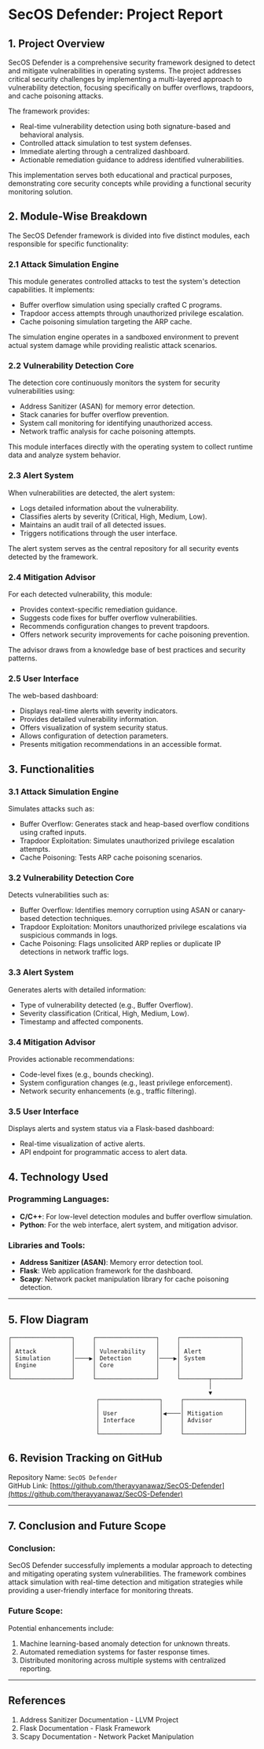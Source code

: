 # SecOS Defender: Project Report

## 1. Project Overview

SecOS Defender is a comprehensive security framework designed to detect and mitigate vulnerabilities in operating systems. The project addresses critical security challenges by implementing a multi-layered approach to vulnerability detection, focusing specifically on buffer overflows, trapdoors, and cache poisoning attacks.

The framework provides:
- Real-time vulnerability detection using both signature-based and behavioral analysis.
- Controlled attack simulation to test system defenses.
- Immediate alerting through a centralized dashboard.
- Actionable remediation guidance to address identified vulnerabilities.

This implementation serves both educational and practical purposes, demonstrating core security concepts while providing a functional security monitoring solution.



## 2. Module-Wise Breakdown

The SecOS Defender framework is divided into five distinct modules, each responsible for specific functionality:

### 2.1 Attack Simulation Engine
This module generates controlled attacks to test the system's detection capabilities. It implements:
- Buffer overflow simulation using specially crafted C programs.
- Trapdoor access attempts through unauthorized privilege escalation.
- Cache poisoning simulation targeting the ARP cache.

The simulation engine operates in a sandboxed environment to prevent actual system damage while providing realistic attack scenarios.

### 2.2 Vulnerability Detection Core
The detection core continuously monitors the system for security vulnerabilities using:
- Address Sanitizer (ASAN) for memory error detection.
- Stack canaries for buffer overflow prevention.
- System call monitoring for identifying unauthorized access.
- Network traffic analysis for cache poisoning attempts.

This module interfaces directly with the operating system to collect runtime data and analyze system behavior.

### 2.3 Alert System
When vulnerabilities are detected, the alert system:
- Logs detailed information about the vulnerability.
- Classifies alerts by severity (Critical, High, Medium, Low).
- Maintains an audit trail of all detected issues.
- Triggers notifications through the user interface.

The alert system serves as the central repository for all security events detected by the framework.

### 2.4 Mitigation Advisor
For each detected vulnerability, this module:
- Provides context-specific remediation guidance.
- Suggests code fixes for buffer overflow vulnerabilities.
- Recommends configuration changes to prevent trapdoors.
- Offers network security improvements for cache poisoning prevention.

The advisor draws from a knowledge base of best practices and security patterns.

### 2.5 User Interface
The web-based dashboard:
- Displays real-time alerts with severity indicators.
- Provides detailed vulnerability information.
- Offers visualization of system security status.
- Allows configuration of detection parameters.
- Presents mitigation recommendations in an accessible format.


## 3. Functionalities

### 3.1 Attack Simulation Engine
Simulates attacks such as:
- Buffer Overflow: Generates stack and heap-based overflow conditions using crafted inputs.
- Trapdoor Exploitation: Simulates unauthorized privilege escalation attempts.
- Cache Poisoning: Tests ARP cache poisoning scenarios.

### 3.2 Vulnerability Detection Core
Detects vulnerabilities such as:
- Buffer Overflow: Identifies memory corruption using ASAN or canary-based detection techniques.
- Trapdoor Exploitation: Monitors unauthorized privilege escalations via suspicious commands in logs.
- Cache Poisoning: Flags unsolicited ARP replies or duplicate IP detections in network traffic logs.

### 3.3 Alert System
Generates alerts with detailed information:
- Type of vulnerability detected (e.g., Buffer Overflow).
- Severity classification (Critical, High, Medium, Low).
- Timestamp and affected components.

### 3.4 Mitigation Advisor
Provides actionable recommendations:
- Code-level fixes (e.g., bounds checking).
- System configuration changes (e.g., least privilege enforcement).
- Network security enhancements (e.g., traffic filtering).

### 3.5 User Interface
Displays alerts and system status via a Flask-based dashboard:
- Real-time visualization of active alerts.
- API endpoint for programmatic access to alert data.


## 4. Technology Used

### Programming Languages:
- **C/C++**: For low-level detection modules and buffer overflow simulation.
- **Python**: For the web interface, alert system, and mitigation advisor.

### Libraries and Tools:
- **Address Sanitizer (ASAN)**: Memory error detection tool.
- **Flask**: Web application framework for the dashboard.
- **Scapy**: Network packet manipulation library for cache poisoning detection.

---

## 5. Flow Diagram

```
┌─────────────────┐     ┌─────────────────┐     ┌─────────────────┐
│                 │     │                 │     │                 │
│ Attack          │     │ Vulnerability   │     │ Alert           │
│ Simulation      │────▶│ Detection       │────▶│ System          │
│ Engine          │     │ Core            │     │                 │
│                 │     │                 │     │                 │
└─────────────────┘     └─────────────────┘     └────────┬────────┘
                                                         │
                                                         ▼
                         ┌─────────────────┐     ┌─────────────────┐
                         │                 │     │                 │
                         │ User            │◀────│ Mitigation      │
                         │ Interface       │     │ Advisor         │
                         │                 │     │                 │
                         └─────────────────┘     └─────────────────┘

```

## 6. Revision Tracking on GitHub

Repository Name: `SecOS Defender`  
GitHub Link: [https://github.com/therayyanawaz/SecOS-Defender](https://github.com/therayyanawaz/SecOS-Defender)

---

## 7. Conclusion and Future Scope

### Conclusion:
SecOS Defender successfully implements a modular approach to detecting and mitigating operating system vulnerabilities. The framework combines attack simulation with real-time detection and mitigation strategies while providing a user-friendly interface for monitoring threats.

### Future Scope:
Potential enhancements include:
1. Machine learning-based anomaly detection for unknown threats.
2. Automated remediation systems for faster response times.
3. Distributed monitoring across multiple systems with centralized reporting.

---

## References

1. Address Sanitizer Documentation - LLVM Project  
2. Flask Documentation - Flask Framework  
3. Scapy Documentation - Network Packet Manipulation  
